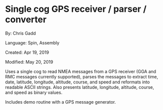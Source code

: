 # Single cog GPS receiver / parser / converter

By: Chris Gadd

Language: Spin, Assembly

Created: Apr 19, 2019

Modified: May 20, 2019

Uses a single cog to read NMEA messages from a GPS receiver (GGA and RMC messages currently supported), parses the messages to extract time, date, latitude, longitude, altitude, course, and speed and reformats into readable ASCII strings.  Also presents latitude, longitude, altitude, course, and speed as binary values.

Includes demo routine with a GPS message generator.
